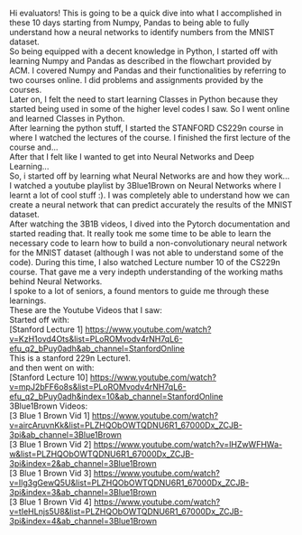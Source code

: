 Hi evaluators! This is going to be a quick dive into what I accomplished in these 10 days starting from Numpy, Pandas to being able to fully understand how a neural networks to identify numbers from the MNIST dataset.  <br />
So being equipped with a decent knowledge in Python, I started off with learning Numpy and Pandas as described in the flowchart provided by ACM. I covered Numpy and Pandas and their functionalities by referring to two courses online. I did problems and assignments provided by the courses.  <br />
Later on, I felt the need to start learning Classes in Python because they started being used in some of the higher level codes I saw. So I went online and learned Classes in Python.  <br />
After learning the python stuff, I started the STANFORD CS229n course in where I watched the lectures of the course. I finished the first lecture of the course and... <br />
After that I felt like I wanted to get into Neural Networks and Deep Learning... <br />
So, i started off by learning what Neural Networks are and how they work... I watched a youtube playlist by 3Blue1Brown on Neural Networks where I learnt a lot of cool stuff :). I was completely able to understand how we can create a neural network that can predict accurately the results of the MNIST dataset.  <br />
After watching the 3B1B videos, I dived into the Pytorch documentation and started reading that. It really took me some time to be able to learn the necessary code to learn how to build a non-convolutionary neural network for the MNIST dataset (although I was not able to understand some of the code). During this time, I also watched Lecture number 10 of the CS229n course. That gave me a very indepth understanding of the working maths behind Neural Networks.  <br />
I spoke to a lot of seniors, a found mentors to guide me through these learnings.  <br />
These are the Youtube Videos that I saw: <br />
Started off with:  <br />
[Stanford Lecture 1] https://www.youtube.com/watch?v=KzH1ovd4Ots&list=PLoROMvodv4rNH7qL6-efu_q2_bPuy0adh&ab_channel=StanfordOnline  <br />
This is a stanford 229n Lecture1. <br />
and then went on with: <br />
[Stanford Lecture 10] https://www.youtube.com/watch?v=mpJ2bFF6o8s&list=PLoROMvodv4rNH7qL6-efu_q2_bPuy0adh&index=10&ab_channel=StanfordOnline  <br />
3Blue1Brown Videos:  <br />
[3 Blue 1 Brown Vid 1] https://www.youtube.com/watch?v=aircAruvnKk&list=PLZHQObOWTQDNU6R1_67000Dx_ZCJB-3pi&ab_channel=3Blue1Brown <br />
[3 Blue 1 Brown Vid 2] https://www.youtube.com/watch?v=IHZwWFHWa-w&list=PLZHQObOWTQDNU6R1_67000Dx_ZCJB-3pi&index=2&ab_channel=3Blue1Brown <br />
[3 Blue 1 Brown Vid 3] https://www.youtube.com/watch?v=Ilg3gGewQ5U&list=PLZHQObOWTQDNU6R1_67000Dx_ZCJB-3pi&index=3&ab_channel=3Blue1Brown <br />
[3 Blue 1 Brown Vid 4] https://www.youtube.com/watch?v=tIeHLnjs5U8&list=PLZHQObOWTQDNU6R1_67000Dx_ZCJB-3pi&index=4&ab_channel=3Blue1Brown <br />
